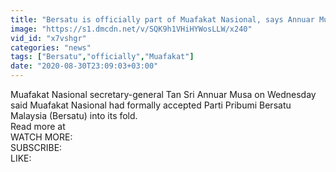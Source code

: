 ```yaml
---
title: "Bersatu is officially part of Muafakat Nasional, says Annuar Musa"
image: "https://s1.dmcdn.net/v/SQK9h1VHiHYWosLLW/x240"
vid_id: "x7vshgr"
categories: "news"
tags: ["Bersatu","officially","Muafakat"]
date: "2020-08-30T23:09:03+03:00"
---
```

Muafakat Nasional secretary-general Tan Sri Annuar Musa on Wednesday said Muafakat Nasional had formally accepted Parti Pribumi Bersatu Malaysia (Bersatu) into its fold.  <br>Read more at   <br>WATCH MORE:   <br>SUBSCRIBE:   <br>LIKE: 
